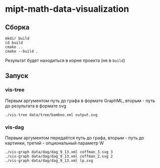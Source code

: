 # mipt-math-data-visualization

## Сборка
```shell
mkdir build
cd build
cmake ..
cmake --build .
```

Результат будет находиться в корне проекта (не в `build`)

## Запуск
### vis-tree
Первым аргументом путь до графа в формате GraphML, вторым - путь до результата в формате svg
```shell
./vis-tree data/tree/bamboo.xml output.svg
```

### vis-dag
Первым аргументом передаётся путь до графа, вторым - путь до картинки, третий - опциональный параметр W
```shell
./vis-graph data/dag/dag_9_13.xml coffman_3.svg 3
./vis-graph data/dag/dag_9_13.xml coffman_2.svg 2
./vis-graph data/dag/dag_9_13.xml lp.svg
```
